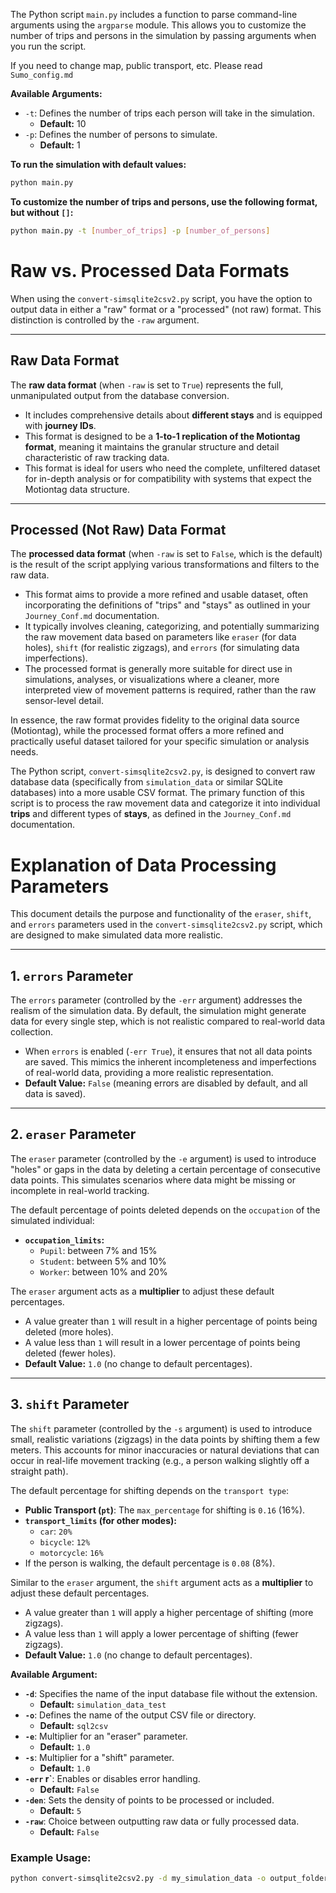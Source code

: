 The Python script `main.py` includes a function to parse command-line arguments using the `argparse` module. This allows you to customize the number of trips and persons in the simulation by passing arguments when you run the script.

If you need to change map, public transport, etc. Please read `Sumo_config.md`

**Available Arguments:**

* `-t`: Defines the number of trips each person will take in the simulation.
    * **Default:** 10
* `-p`: Defines the number of persons to simulate.
    * **Default:** 1

**To run the simulation with default values:**

```bash
python main.py
```

**To customize the number of trips and persons, use the following format, but without `[]`:**

```bash
python main.py -t [number_of_trips] -p [number_of_persons]
```
# Raw vs. Processed Data Formats

When using the `convert-simsqlite2csv2.py` script, you have the option to output data in either a "raw" format or a "processed" (not raw) format. This distinction is controlled by the `-raw` argument.

---

## Raw Data Format

The **raw data format** (when `-raw` is set to `True`) represents the full, unmanipulated output from the database conversion.

* It includes comprehensive details about **different stays** and is equipped with **journey IDs**.
* This format is designed to be a **1-to-1 replication of the Motiontag format**, meaning it maintains the granular structure and detail characteristic of raw tracking data.
* This format is ideal for users who need the complete, unfiltered dataset for in-depth analysis or for compatibility with systems that expect the Motiontag data structure.

---

## Processed (Not Raw) Data Format

The **processed data format** (when `-raw` is set to `False`, which is the default) is the result of the script applying various transformations and filters to the raw data.

* This format aims to provide a more refined and usable dataset, often incorporating the definitions of "trips" and "stays" as outlined in your `Journey_Conf.md` documentation.
* It typically involves cleaning, categorizing, and potentially summarizing the raw movement data based on parameters like `eraser` (for data holes), `shift` (for realistic zigzags), and `errors` (for simulating data imperfections).
* The processed format is generally more suitable for direct use in simulations, analyses, or visualizations where a cleaner, more interpreted view of movement patterns is required, rather than the raw sensor-level detail.

In essence, the raw format provides fidelity to the original data source (Motiontag), while the processed format offers a more refined and practically useful dataset tailored for your specific simulation or analysis needs.

The Python script, `convert-simsqlite2csv2.py`, is designed to convert raw database data (specifically from `simulation_data` or similar SQLite databases) into a more usable CSV format. The primary function of this script is to process the raw movement data and categorize it into individual **trips** and different types of **stays**, as defined in the `Journey_Conf.md` documentation.
# Explanation of Data Processing Parameters

This document details the purpose and functionality of the `eraser`, `shift`, and `errors` parameters used in the `convert-simsqlite2csv2.py` script, which are designed to make simulated data more realistic.

---

## 1. `errors` Parameter

The `errors` parameter (controlled by the `-err` argument) addresses the realism of the simulation data. By default, the simulation might generate data for every single step, which is not realistic compared to real-world data collection.

* When `errors` is enabled (`-err True`), it ensures that not all data points are saved. This mimics the inherent incompleteness and imperfections of real-world data, providing a more realistic representation.
* **Default Value:** `False` (meaning errors are disabled by default, and all data is saved).

---

## 2. `eraser` Parameter

The `eraser` parameter (controlled by the `-e` argument) is used to introduce "holes" or gaps in the data by deleting a certain percentage of consecutive data points. This simulates scenarios where data might be missing or incomplete in real-world tracking.

The default percentage of points deleted depends on the `occupation` of the simulated individual:

* **`occupation_limits`:**
    * `Pupil`: between 7% and 15%
    * `Student`: between 5% and 10% 
    * `Worker`: between 10% and 20%
  
The `eraser` argument acts as a **multiplier** to adjust these default percentages.
* A value greater than `1` will result in a higher percentage of points being deleted (more holes).
* A value less than `1` will result in a lower percentage of points being deleted (fewer holes).
* **Default Value:** `1.0` (no change to default percentages).

---

## 3. `shift` Parameter

The `shift` parameter (controlled by the `-s` argument) is used to introduce small, realistic variations (zigzags) in the data points by shifting them a few meters. This accounts for minor inaccuracies or natural deviations that can occur in real-life movement tracking (e.g., a person walking slightly off a straight path).

The default percentage for shifting depends on the `transport type`:

* **Public Transport (`pt`)**: The `max_percentage` for shifting is `0.16` (16%).
* **`transport_limits` (for other modes):**
    * `car`: `20%`
    * `bicycle`: `12%`
    * `motorcycle`: `16%`
* If the person is walking, the default percentage is `0.08` (8%).

Similar to the `eraser` argument, the `shift` argument acts as a **multiplier** to adjust these default percentages.
* A value greater than `1` will apply a higher percentage of shifting (more zigzags).
* A value less than `1` will apply a lower percentage of shifting (fewer zigzags).
* **Default Value:** `1.0` (no change to default percentages).

**Available Argument:**
* **`-d`**: Specifies the name of the input database file without the extension.
    * **Default:** `simulation_data_test`
* **`-o`**: Defines the name of the output CSV file or directory.
    * **Default:** `sql2csv`
* **`-e`**: Multiplier for an "eraser" parameter.
    * **Default:** `1.0`
* **`-s`**: Multiplier for a "shift" parameter.
    * **Default:** `1.0`
* **`-err` r`**: Enables or disables error handling.
    * **Default:** `False`
* **`-den`**: Sets the density of points to be processed or included.
    * **Default:** `5`
* **`-raw`**: Choice between outputting raw data or fully processed data.
    * **Default:** `False` 
### Example Usage:

```bash
python convert-simsqlite2csv2.py -d my_simulation_data -o output_folder -err True -den 10
```